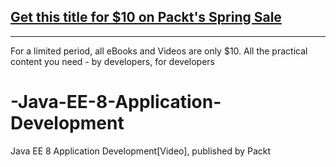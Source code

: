 ## [Get this title for $10 on Packt's Spring Sale](https://www.packt.com/V09005?utm_source=github&utm_medium=packt-github-repo&utm_campaign=spring_10_dollar_2022)
-----
For a limited period, all eBooks and Videos are only $10. All the practical content you need \- by developers, for developers

# -Java-EE-8-Application-Development
 Java EE 8 Application Development[Video], published by Packt

